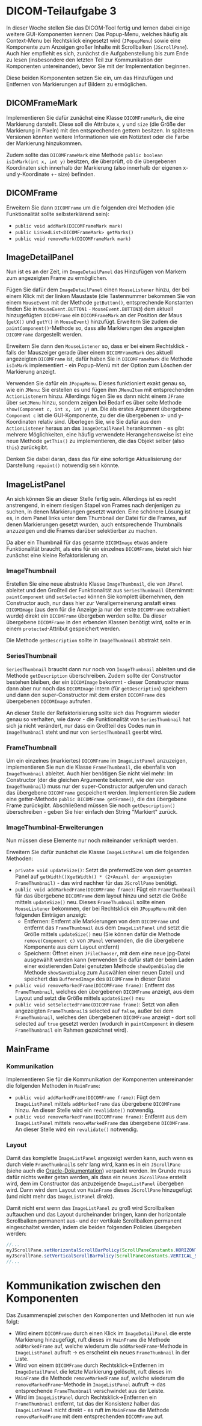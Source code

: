 # DICOM-Teilaufgabe 3

In dieser Woche stellen Sie das DICOM-Tool fertig und lernen dabei einige weitere GUI-Komponenten kennen: Das Popup-Menu, welches häufig als Context-Menu bei Rechtsklick eingesetzt wird (```JPopupMenu```) sowie eine Komponente zum Anzeigen großer Inhalte mit Scrollbalken (```JScrollPane```). Auch hier empfiehlt es sich, zunächst die Aufgabenstellung bis zum Ende zu lesen (insbesondere den letzten Teil zur Kommunikation der Komponenten untereinander), bevor Sie mit der Implementation beginnen.

Diese beiden Komponenten setzen Sie ein, um das Hinzufügen und Entfernen von Markierungen auf Bildern zu ermöglichen.

## DICOMFrameMark

Implementieren Sie dafür zunächst eine Klasse ```DICOMFrameMark```, die eine Markierung darstellt. Diese soll die Attribute ```x```, ```y``` und ```size``` (die Größe der Markierung in Pixeln) mit den entsprechenden gettern besitzen. In späteren Versionen könnten weitere Informationen wie ein Notiztext oder die Farbe der Markierung hinzukommen. 

Zudem sollte das ```DICOMFrameMark``` eine Methode ```public boolean isInMark(int x, int y)``` besitzen, die überprüft, ob die übergebenen Koordinaten sich innerhalb der Markierung (also innerhalb der eigenen x- und y-Koordinate +- size) befinden. 

## DICOMFrame

Erweitern Sie dann ```DICOMFrame``` um die folgenden drei Methoden (die Funktionalität sollte selbsterklärend sein):
* ```public void addMark(DICOMFrameMark mark)```
* ```public LinkedList<DICOMFrameMark> getMarks()```
* ```public void removeMark(DICOMFrameMark mark)```

## ImageDetailPanel

Nun ist es an der Zeit, im ```ImageDetailPanel``` das Hinzufügen von Markern zum angezeigten Frame zu ermöglichen.

Fügen Sie dafür dem ```ImageDetailPanel``` einen ```MouseListener``` hinzu, der bei einem Klick mit der linken Maustaste (die Tastennummer bekommen Sie von einem ```MouseEvent``` mit der Methode ```getButton()```, entsprechende Konstanten finden Sie in ```MouseEvent.BUTTON1``` - ```MouseEvent.BUTTON3```) dem aktuell hinzugefügten ```DICOMFrame``` ein ```DICOMFrameMark``` an der Position der Maus (```getX()``` und ```getY()``` in ```MouseEvent```) hinzufügt. Erweitern Sie zudem die ```paintComponent()```-Methode so, dass alle Markierungen des angezeigten ```DICOMFrame``` dargestellt werden.

Erweitern Sie dann den ```MouseListener``` so, dass er bei einem Rechtsklick - falls der Mauszeiger gerade über einem ```DICOMFrameMark``` des aktuell angezeigten ```DICOMFrame``` ist, dafür haben Sie in ```DICOMFrameMark``` die Methode ```isInMark``` implementiert - ein Popup-Menü mit der Option zum Löschen der Markierung anzeigt.

Verwenden Sie dafür ein ```JPopupMenu```. Dieses funktioniert exakt genau so, wie ein ```JMenu```: Sie erstellen es und fügen ihm ```JMenuItem``` mit entsprechenden ```ActionListener```n hinzu. Allerdings fügen Sie es dann nicht einem ```JFrame``` über ```setJMenu``` hinzu, sondern zeigen bei Bedarf es über seite Methode ```show(Component c, int x, int y)``` an. Die als erstes Argument übergebene ```Component c``` ist die GUI-Komponente, zu der die übergebenen x- und y-Koordinaten relativ sind. Überlegen Sie, wie Sie dafür aus dem ```ActionListener``` heraus an das ```ImageDetailPanel``` herankommen - es gibt mehrere Möglichkeiten, eine häufig verwendete Herangehensweise ist eine neue Methode ```getThis()``` zu implementieren, die das Objekt selber (also ```this```) zurückgibt.  

Denken Sie dabei daran, dass das für eine sofortige Aktualisierung der Darstellung ```repaint()``` notwendig sein könnte.

## ImageListPanel

An sich können Sie an dieser Stelle fertig sein. Allerdings ist es recht anstrengend, in einem riesigen Stapel von Frames nach denjenigen zu suchen, in denen Markierungen gesetzt wurden. Eine schönere Lösung ist es, in dem Panel links unter dem Thumbnail der Datei für die Frames, auf denen Markierungen gesetzt wurden, auch entsprechende Thumbnails anzuzeigen und die Frames darüber selektierbar zu machen. 

Da aber ein Thumbnail für das gesamte ```DICOMImage``` etwas andere Funktionalität braucht, als eins für ein einzelnes ```DICOMFrame```, bietet sich hier zunächst eine kleine Refaktorisierung an.

### ImageThumbnail

Erstellen Sie eine neue abstrakte Klasse ```ImageThumbnail```, die von ```JPanel``` ableitet und den Großteil der Funktionalität aus ```SeriesThumbnail``` übernimmt: ```paintComponent``` und ```setSelected``` können Sie komplett übernehmen, den Constructor auch, nur dass hier zur Verallgemeinerung anstatt eines ```DICOMImage``` (aus dem für die Anzeige ja nur der erste ```DICOMFrame``` extrahiert wurde) direkt ein ```DICOMFrame``` übergeben werden sollte. Da dieser übergebene ```DICOMFrame``` in den erbenden Klassen benötigt wird, sollte er in einem ```protected```-Attribut gespeichert werden.

Die Methode ```getDescription``` sollte in ```ImageThumbnail``` abstrakt sein.

### SeriesThumbnail

```SeriesThumbnail``` braucht dann nur noch von ```ImageThumbnail``` ableiten und die Methode ```getDescription``` überschreiben. Zudem sollte der Constructor bestehen bleiben, der ein ```DICOMImage``` bekommt - dieser Constructor muss dann aber nur noch das ```DICOMImage``` intern (für ```getDescription```) speichern und dann den super-Constructor mit dem ersten ```DICOMFrame``` des übergebenen ```DICOMImage``` aufrufen.

An dieser Stelle der Refaktorisierung sollte sich das Programm wieder genau so verhalten, wie davor - die Funktionalität von ```SeriesThumbnail``` hat sich ja nicht verändert, nur dass ein Großteil des Codes nun in ```ImageThumbnail``` steht und nur von ```SeriesThumbnail``` geerbt wird.

### FrameThumbnail

Um ein einzelnes (markiertes) ```DICOMFrame``` im ```ImageListPanel``` anzuzeigen, implementieren Sie nun die Klasse ```FrameThumbnail```, die ebenfalls von ```ImageThumbnail``` ableitet. Auch hier benötigen Sie nicht viel mehr: Im Constructor (der die gleichen Argumente bekommt, wie der von ```ImageThumbnail```) muss nur der super-Constructor aufgerufen und danach das übergebene ```DICOMFrame``` gespeichert werden. Implementieren Sie zudem eine getter-Methode ```public DICOMFrame getFrame()```, die das übergebene Frame zurückgibt. Abschließend müssen Sie noch ```getDescription()``` überschreiben - geben Sie hier einfach den String "Markiert" zurück.

### ImageThumbinal-Erweiterungen

Nun müssen diese Elemente nur noch miteinander verknüpft werden.

Erweitern Sie dafür zunächst die Klasse ```ImageListPanel``` um die folgenden Methoden:

* ```private void updateSize()```: Setzt die preferredSize von dem gesamten Panel auf ```getWidth()```x```getWidth() * (2+Anzahl der angezeigten FrameThumbnail)``` - das wird nachher für das ```JScrollPane``` benötigt.
* ```public void addMarkedFrame(DICOMFrame frame)```: Fügt ein ```FrameThumbnail``` für das übergebene ```DICOMFrame``` dem layout hinzu und setzt die Größe mittels ```updateSize()``` neu. Dieses ```FrameThumbnail``` sollte einen ```MouseListener``` bekommen, der bei Rechtsklick ein ```JPopupMenu``` mit den folgenden Einträgen anzeigt: 
    * Entfernen: Entfernt alle Markierungen von dem ```DICOMFrame``` und entfernt das ```FrameThumbnail``` aus dem ```ImageListPanel```  und setzt die Größe mittels ```updateSize()``` neu (Sie können dafür die Methode ```remove(Component c)``` von ```JPanel``` verwenden, die die übergebene Komponente aus dem Layout entfernt)
    * Speichern: Öffnet einen ```JFileChooser```, mit dem eine neue jpg-Datei ausgewählt werden kann (verwenden Sie dafür statt der beim Laden einer existierenden Datei genutzten Methode ```showOpenDialog``` die Methode ```showSaveDialog``` zum Auswählen einer neuen Datei) und speichert das ```BufferedImage``` des ```DICOMFrame``` in dieser Datei
* ```public void removeMarkedFrame(DICOMFrame frame)```: Entfernt das ```FrameThumbnail```, welches den übergebenen ```DICOMFrame``` anzeigt, aus dem Layout und setzt die Größe mittels ```updateSize()``` neu
* ```public void setSelectedFrame(DICOMFrame frame)```: Setzt von allen angezeigten ```FrameThumbnail```s selected auf ```false```, außer bei dem ```FrameThumbnail```, welches den übergebenen ```DICOMFrame``` anzeigt - dort soll selected auf ```true``` gesetzt werden (wodurch in ```paintComponent``` in diesem ```FrameThumbnail``` ein Rahmen gezeichnet wird).

## MainFrame

### Kommunikation

Implementieren Sie für die Kommunikation der Komponenten untereinander die folgenden Methoden in ```MainFrame```:

* ```public void addMarkedFrame(DICOMFrame frame)```: Fügt dem ```ImageListPanel``` mittels ```addMarkedFrame``` das übergebene ```DICOMFrame``` hinzu. An dieser Stelle wird ein ```revalidate()``` notwendig.
* ```public void removeMarkedFrame(DICOMFrame frame)```: Entfernt aus dem ```ImageListPanel``` mittels ```removeMarkedFrame``` das übergebene ```DICOMFrame```. An dieser Stelle wird ein ```revalidate()``` notwendig.

### Layout

Damit das komplette ```ImageListPanel``` angezeigt werden kann, auch wenn es durch viele ```FrameThumbnail```s sehr lang wird, kann es in ein ```JScrollPane``` (siehe auch die [Oracle-Dokumentation](https://docs.oracle.com/javase/tutorial/uiswing/components/scrollpane.html)) verpackt werden. Im Grunde muss dafür nichts weiter getan werden, als dass ein neues ```JScrollPane``` erstellt wird, dem im Constructor das anzuzeigende ```ImageListPanel``` übergeben wird. Dann wird dem Layout von ```MainFrame``` dieses ```JScrollPane``` hinzugefügt (und nicht mehr das ```ImageListPanel``` direkt).

Damit nicht erst wenn das ```ImageListPanel``` zu groß wird Scrollbalken auftauchen und das Layout durcheinander bringen, kann der horizontale Scrollbalken permanent aus- und der vertikale Scrollbalken permanent eingeschaltet werden, indem die beiden folgenden Policies übergeben werden:

```java
//...
myJScrollPane.setHorizontalScrollBarPolicy(ScrollPaneConstants.HORIZONTAL_SCROLLBAR_NEVER);
myJScrollPane.setVerticalScrollBarPolicy(ScrollPaneConstants.VERTICAL_SCROLLBAR_ALWAYS);
//...
```

# Kommunikation zwischen den Komponenten

Das Zusammenspiel zwischen den Komponenten und Methoden ist nun wie folgt:

* Wird einem ```DICOMFrame``` durch einen Klick im ```ImageDetailPanel``` die erste Markierung hinzugefügt, ruft dieses im ```MainFrame``` die Methode ```addMarkedFrame``` auf, welche wiederum die ```addMarkedFrame```-Methode in ```ImageListPanel``` aufruft -> es erscheint ein neues ```FrameThumbnail``` in der Liste.
* Wird von einem ```DICOMFrame``` durch Rechtsklick->Entfernen im ```ImageDetailPanel``` die letzte Markierung gelöscht, ruft dieses im ```MainFrame``` die Methode ```removeMarkedFrame``` auf, welche wiederum die ```removeMarkedFrame```-Methode in ```ImageListPanel``` aufruft -> das entsprechende ```FrameThumbnail``` verschwindet aus der Leiste.
* Wird im ```ImageListPanel``` durch Rechtsklick->Entfernen ein ```FrameThumbnail``` entfernt, tut das der Konsistenz halber das ```ImageListPanel``` nicht direkt - es ruft im ```MainFrame``` die Methode ```removeMarkedFrame``` mit dem entsprechenden ```DICOMFrame``` auf.